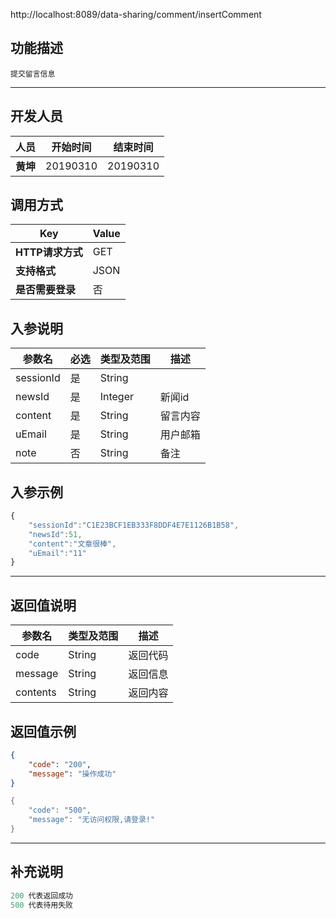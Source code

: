http://localhost:8089/data-sharing/comment/insertComment

## 功能描述
```
提交留言信息
```
---
## 开发人员
| 人员     | 开始时间 | 结束时间 |
| -------- | :------: | :------: |
| **黄坤** | 20190310 | 20190310 |

## 调用方式

| Key              | Value |
| ---------------- | ----- |
| **HTTP请求方式** | GET   |
| **支持格式**     | JSON  |
| **是否需要登录** | 否    |

## 入参说明



| 参数名    | 必选 | 类型及范围 | 描述     |
| --------- | ---- | ---------- | -------- |
| sessionId | 是   | String     |          |
| newsId    | 是   | Integer    | 新闻id   |
| content   | 是   | String     | 留言内容 |
| uEmail    | 是   | String     | 用户邮箱 |
| note      | 否   | String     | 备注     |

## 入参示例
```js
{
	"sessionId":"C1E23BCF1EB333F8DDF4E7E1126B1B58",
	"newsId":51,
	"content":"文章很棒",
	"uEmail":"11"
}
```

---

## 返回值说明
| 参数名   | 类型及范围 | 描述     |
| -------- | ---------- | -------- |
| code     | String     | 返回代码 |
| message  | String     | 返回信息 |
| contents | String     | 返回内容 |

## 返回值示例
```json
{
    "code": "200",
    "message": "操作成功"
}
```

```java
{
    "code": "500",
    "message": "无访问权限,请登录!"
}
```



---

## 补充说明
~~~js
200 代表返回成功
500 代表待用失败
~~~

